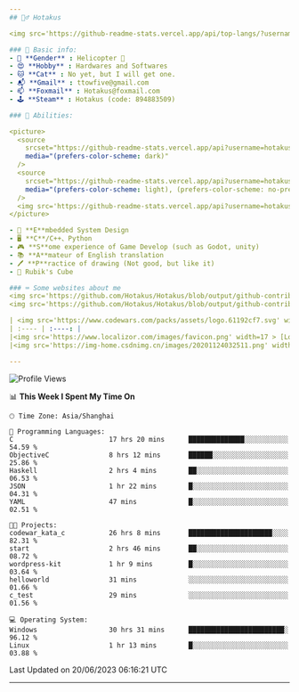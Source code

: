 ```yaml
---
## 🕵️‍♂️ Hotakus 

<img src='https://github-readme-stats.vercel.app/api/top-langs/?username=hotakus&layout=compact&theme=calm&border_radius=10#gh-dark-mode-only' width=350  align='right'>

### 📰 Basic info:
- 👬 **Gender** : Helicopter 🚁
- 😍 **Hobby** : Hardwares and Softwares
- 🐱 **Cat** : No yet, but I will get one.
- 📬 **Gmail** : ttowfive@gmail.com
- 📫 **Foxmail** : Hotakus@foxmail.com
- 🕹 **Steam** : Hotakus (code: 894883509)

### 💪 Abilities:

<picture>
  <source
    srcset="https://github-readme-stats.vercel.app/api?username=hotakus&show_icons=true&theme=calm&border_radius=10"
    media="(prefers-color-scheme: dark)"
  />
  <source
    srcset="https://github-readme-stats.vercel.app/api?username=hotakus&show_icons=true&theme=default&border_radius=10"
    media="(prefers-color-scheme: light), (prefers-color-scheme: no-preference)"
  />
  <img src='https://github-readme-stats.vercel.app/api?username=hotakus&show_icons=true&theme=calm&border_radius=10' width=350 align='right'>
</picture>

- 🔌 **E**mbedded System Design
- 🖥 **C**/C++、Python
- 🎮 **S**ome experience of Game Develop (such as Godot, unity)
- 📚 **A**mateur of English translation 
- 🖊 **P**ractice of drawing (Not good, but like it) 
- 🎲 Rubik's Cube

### ⌨ Some websites about me
<img src='https://github.com/Hotakus/Hotakus/blob/output/github-contribution-grid-snake-dark.svg#gh-dark-mode-only' width=450 align='right'>
<img src='https://github.com/Hotakus/Hotakus/blob/output/github-contribution-grid-snake.svg#gh-light-mode-only' width=450 align='right'>

| <img src='https://www.codewars.com/packs/assets/logo.61192cf7.svg' width=15 > [CodeWars](https://www.codewars.com/users/Hotakus) |<img src='https://www.codewars.com/users/Hotakus/badges/micro' width=150 >|  
| :---- | :----: | 
|<img src='https://www.localizor.com/images/favicon.png' width=17 > [Localizor](https://www.codewars.com/users/Hotakus)| <img src='https://www.localizor.com/images/localizor-logo.png' width=100 > |
|<img src='https://img-home.csdnimg.cn/images/20201124032511.png' width=30 > [CSDN](https://blog.csdn.net/qq_26106317?spm=1010.2135.3001.5421)|<img width=16 src="https://img-home.csdnimg.cn/images/20210108035947.gif"> <img src="https://csdnimg.cn/identity/blog4.png" width=16>|

---
```


<!--START_SECTION:waka-->
![Profile Views](http://img.shields.io/badge/Profile%20Views-52-blue)

📊 **This Week I Spent My Time On** 

```text
🕑︎ Time Zone: Asia/Shanghai

💬 Programming Languages: 
C                        17 hrs 20 mins      ██████████████░░░░░░░░░░░   54.59 % 
ObjectiveC               8 hrs 12 mins       ██████░░░░░░░░░░░░░░░░░░░   25.86 % 
Haskell                  2 hrs 4 mins        ██░░░░░░░░░░░░░░░░░░░░░░░   06.53 % 
JSON                     1 hr 22 mins        █░░░░░░░░░░░░░░░░░░░░░░░░   04.31 % 
YAML                     47 mins             █░░░░░░░░░░░░░░░░░░░░░░░░   02.51 % 

🐱‍💻 Projects: 
codewar_kata_c           26 hrs 8 mins       █████████████████████░░░░   82.31 % 
start                    2 hrs 46 mins       ██░░░░░░░░░░░░░░░░░░░░░░░   08.72 % 
wordpress-kit            1 hr 9 mins         █░░░░░░░░░░░░░░░░░░░░░░░░   03.64 % 
helloworld               31 mins             ░░░░░░░░░░░░░░░░░░░░░░░░░   01.66 % 
c_test                   29 mins             ░░░░░░░░░░░░░░░░░░░░░░░░░   01.56 % 

💻 Operating System: 
Windows                  30 hrs 31 mins      ████████████████████████░   96.12 % 
Linux                    1 hr 13 mins        █░░░░░░░░░░░░░░░░░░░░░░░░   03.88 % 
```


 Last Updated on 20/06/2023 06:16:21 UTC
<!--END_SECTION:waka-->

---
